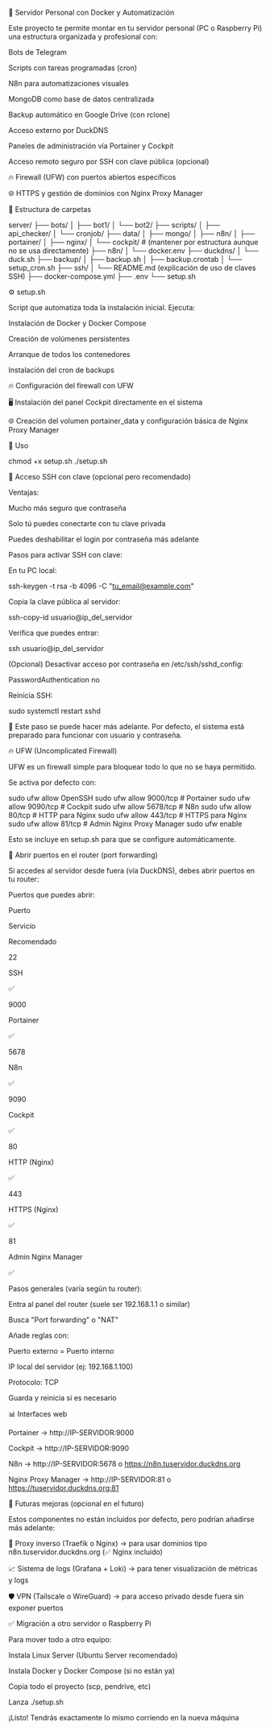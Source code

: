 🧠 Servidor Personal con Docker y Automatización

Este proyecto te permite montar en tu servidor personal (PC o Raspberry Pi) una estructura organizada y profesional con:

Bots de Telegram

Scripts con tareas programadas (cron)

N8n para automatizaciones visuales

MongoDB como base de datos centralizada

Backup automático en Google Drive (con rclone)

Acceso externo por DuckDNS

Paneles de administración vía Portainer y Cockpit

Acceso remoto seguro por SSH con clave pública (opcional)

🔥 Firewall (UFW) con puertos abiertos específicos

🌐 HTTPS y gestión de dominios con Nginx Proxy Manager

📁 Estructura de carpetas

server/
├── bots/
│   ├── bot1/
│   └── bot2/
├── scripts/
│   ├── api_checker/
│   └── cronjob/
├── data/
│   ├── mongo/
│   ├── n8n/
│   ├── portainer/
│   ├── nginx/
│   └── cockpit/  # (mantener por estructura aunque no se usa directamente)
├── n8n/
│   └── docker.env
├── duckdns/
│   └── duck.sh
├── backup/
│   ├── backup.sh
│   ├── backup.crontab
│   └── setup_cron.sh
├── ssh/
│   └── README.md (explicación de uso de claves SSH)
├── docker-compose.yml
├── .env
└── setup.sh

⚙️ setup.sh

Script que automatiza toda la instalación inicial. Ejecuta:

Instalación de Docker y Docker Compose

Creación de volúmenes persistentes

Arranque de todos los contenedores

Instalación del cron de backups

🔥 Configuración del firewall con UFW

🖥️ Instalación del panel Cockpit directamente en el sistema

🌐 Creación del volumen portainer_data y configuración básica de Nginx Proxy Manager

🔧 Uso

chmod +x setup.sh
./setup.sh

🔐 Acceso SSH con clave (opcional pero recomendado)

Ventajas:

Mucho más seguro que contraseña

Solo tú puedes conectarte con tu clave privada

Puedes deshabilitar el login por contraseña más adelante

Pasos para activar SSH con clave:

En tu PC local:

ssh-keygen -t rsa -b 4096 -C "tu_email@example.com"

Copia la clave pública al servidor:

ssh-copy-id usuario@ip_del_servidor

Verifica que puedes entrar:

ssh usuario@ip_del_servidor

(Opcional) Desactivar acceso por contraseña en /etc/ssh/sshd_config:

PasswordAuthentication no

Reinicia SSH:

sudo systemctl restart sshd

📝 Este paso se puede hacer más adelante. Por defecto, el sistema está preparado para funcionar con usuario y contraseña.

🔥 UFW (Uncomplicated Firewall)

UFW es un firewall simple para bloquear todo lo que no se haya permitido.

Se activa por defecto con:

sudo ufw allow OpenSSH
sudo ufw allow 9000/tcp   # Portainer
sudo ufw allow 9090/tcp   # Cockpit
sudo ufw allow 5678/tcp   # N8n
sudo ufw allow 80/tcp     # HTTP para Nginx
sudo ufw allow 443/tcp    # HTTPS para Nginx
sudo ufw allow 81/tcp     # Admin Nginx Proxy Manager
sudo ufw enable

Esto se incluye en setup.sh para que se configure automáticamente.

📝 Abrir puertos en el router (port forwarding)

Si accedes al servidor desde fuera (vía DuckDNS), debes abrir puertos en tu router:

Puertos que puedes abrir:

Puerto

Servicio

Recomendado

22

SSH

✅

9000

Portainer

✅

5678

N8n

✅

9090

Cockpit

✅

80

HTTP (Nginx)

✅

443

HTTPS (Nginx)

✅

81

Admin Nginx Manager

✅

Pasos generales (varía según tu router):

Entra al panel del router (suele ser 192.168.1.1 o similar)

Busca "Port forwarding" o "NAT"

Añade reglas con:

Puerto externo = Puerto interno

IP local del servidor (ej: 192.168.1.100)

Protocolo: TCP

Guarda y reinicia si es necesario

📊 Interfaces web

Portainer → http://IP-SERVIDOR:9000

Cockpit → http://IP-SERVIDOR:9090

N8n → http://IP-SERVIDOR:5678 o https://n8n.tuservidor.duckdns.org

Nginx Proxy Manager → http://IP-SERVIDOR:81 o https://tuservidor.duckdns.org:81

🤖 Futuras mejoras (opcional en el futuro)

Estos componentes no están incluidos por defecto, pero podrían añadirse más adelante:

🔐 Proxy inverso (Traefik o Nginx) → para usar dominios tipo n8n.tuservidor.duckdns.org (✅ Nginx incluido)

📈 Sistema de logs (Grafana + Loki) → para tener visualización de métricas y logs

🛡️ VPN (Tailscale o WireGuard) → para acceso privado desde fuera sin exponer puertos

✅ Migración a otro servidor o Raspberry Pi

Para mover todo a otro equipo:

Instala Linux Server (Ubuntu Server recomendado)

Instala Docker y Docker Compose (si no están ya)

Copia todo el proyecto (scp, pendrive, etc)

Lanza ./setup.sh

¡Listo! Tendrás exactamente lo mismo corriendo en la nueva máquina

